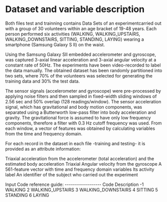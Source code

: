 Dataset and variable description  
=============
Both files test and trainning contains Data Sets of an experimentcarried out with a group of 30 volunteers within an age bracket of 19-48 years. Each person performed six activities (WALKING, WALKING_UPSTAIRS, WALKING_DOWNSTAIRS, SITTING, STANDING, LAYING) wearing a smartphone (Samsung Galaxy S II) on the waist.

Using the Samsung Galaxy SII embedded accelerometer and gyroscope, was captured 3-axial linear acceleration and 3-axial angular velocity at a constant rate of 50Hz. The experiments have been video-recorded to label the data manually. The obtained dataset has been randomly partitioned into two sets, where 70% of the volunteers was selected for generating the training data and 30% the test data.

The sensor signals (accelerometer and gyroscope) were pre-processed by applying noise filters and then sampled in fixed-width sliding windows of 2.56 sec and 50% overlap (128 readings/window). The sensor acceleration signal, which has gravitational and body motion components, was separated using a Butterworth low-pass filter into body acceleration and gravity. The gravitational force is assumed to have only low frequency components, therefore a filter with 0.3 Hz cutoff frequency was used. From each window, a vector of features was obtained by calculating variables from the time and frequency domain.

For each record in the dataset in each file -training and testing- it is provided as an attribute information:

Triaxial acceleration from the accelerometer (total acceleration) and the estimated body acceleration
Triaxial Angular velocity from the gyroscope
A 561-feature vector with time and frequency domain variables
Its activity label
An identifier of the subject who carried out the experiment


Input Code reference guide:
       ------------------
       Code Description
-1 WALKING
2 WALKING_UPSTAIRS
3 WALKING_DOWNSTAIRS
4 SITTING
5 STANDING
6 LAYING
